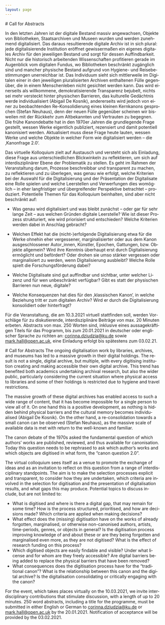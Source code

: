 ```yaml
---
layout: page
---
```

 
<div class="language-container">
<section lang="de" markdown="1">
# Call for Abstracts

In den letzten Jahren ist der digitale Bestand massiv angewachsen, Objekte von Bibliotheken, Staatsarchiven und Museen wurden und werden zunehmend digitalisiert. Das daraus resultierende digitale Archiv ist in sich plural: jede digitalisierende Institution eröffnet gewissermaßen ein eigenes digitales Archiv für den jeweiligen Bestand und sorgt für dessen Auffindbarkeit. Nicht nur die historisch arbeitenden Wissenschaften profitieren gerade im Augenblick vom digitalen Fundus, wo Bibliotheken beschränkt zugänglich sind und mancher physische Bestand aufgrund von Hygiene- und Reisebestimmungen unerreichbar ist.
Das Individuum sieht sich mittlerweile im Digitalen einer in den jeweiligen pluralisierten Archiven enthaltenen Fülle gegenüber, die in einem Menschenleben nicht gesichtet werden kann. Das wird einerseits als willkommene, demokratisierende Transparenz bejubelt, nichts sei mehr versteckt hinter physischen Barrieren, das kulturelle Gedächtnis werde individualisiert (Abigail De Kosnik), andererseits wird jedoch von einer zu beobachtenden Re-Konsolidierung eines kleinen Kernkanons gesprochen (Stefan Neuhaus), denn der neuen Fülle gegenüber scheinen wir bisweilen mit der Rückkehr zum Altbekannten und Vertrauten zu begegnen.
Die frühe Kanondebatte hat in den 1970er Jahren die grundlegende Frage gestellt, wessen Werke eigentlich publiziert, rezensiert und damit potentiell kanonisiert werden. Aktualisiert muss diese Frage heute lauten, wessen Werke und welche Objekte in welcher Form wie digitalisiert werden – die ‚Kanonfrage 2.0‘.

Das virtuelle Kolloquium zielt auf Austausch und versteht sich als Einladung, diese Frage aus unterschiedlichen Blickwinkeln zu reflektieren, um sich auf interdisziplinärer Ebene der Problematik zu stellen. Es geht im Rahmen der Veranstaltung darum, Prozesse beschreibbar und transparent zu machen, zu reflektieren und zu überlegen, was genau wie erfolgt, welche Kriterien bei der Auswahl für die Digitalisierung und der Präsentation der Digitalisate eine Rolle spielen und welche Leerstellen und Verwerfungen dies womöglich – in eher langfristiger und übergreifender Perspektive betrachtet – produziert. Potentielle Themen für das Kolloquium beinhalten, sind aber nicht beschränkt auf:

* Was genau wird digitalisiert und was bleibt zunächst – oder gar für sehr lange Zeit – aus welchen Gründen digitale Leerstelle? Wie ist dieser Prozess strukturiert, wie wird priorisiert und entschieden? Welche Kriterien werden dabei in Anschlag gebracht?

* Welchen Effekt hat die (nicht-)erfolgende Digitalisierung etwa für die Werke ohnehin eher vergessener, marginalisierter oder aus dem Kanon ausgeschlossener Autor_innen, Künstler, Epochen, Gattungen, bzw. Objekte allgemein? Wird ihre Kenntnis überhaupt erst durch Digitalisierung ermöglicht und befördert? Oder drohen sie umso stärker vergessen oder marginalisiert zu werden, wenn Digitalisierung ausbleibt? Welche Rolle spielt die Forschungsförderung dabei?

* Welche Digitalisate sind gut auffindbar und sichtbar, unter welcher Lizenz und für wen unbeschränkt verfügbar? Gibt es statt der physischen Barrieren nun neue, digitale?

* Welche Konsequenzen hat dies für den ‚klassischen Kanon‘, in welche Beziehung tritt er zum digitalen Archiv? Wird er durch die Digitalisierung konsolidiert oder hinterfragt?

Für die Veranstaltung, die am 10.3.2021 virtuell stattfinden soll, werden Vorschläge für zu diskutierende, interdisziplinäre Beiträge von max. 20 Minuten erbeten. Abstracts von max. 250 Worten sind, inklusive eines aussagekräftigen Titels für das Programm, bis zum 20.01.2021 in deutscher oder englischer Sprache zu richten an: [corinna.dziudzia@ku.de](mailto:corinna.dziudzia@ku.de) sowie [mark.hall@open.ac.uk](mailto:mark.hall@open.ac.uk), eine Einladung erfolgt bis spätestens zum 03.02.21.
</section>
<section lang="en" markdown="1">
# Call for Abstracts
The ongoing digitalisation work by libraries, archives, and museums has led to a massive growth in their digital holdings. The result is not a single, digital archive, but multiple, with every digitising institution creating and making accessible their own digital archive. This trend has benefited both academics undertaking archival research, but also the wider public, particularly considering the current situation where physical access to libraries and some of their holdings is restricted due to hygiene and travel restrictions.

The massive growth of these digital archives has enabled access to such a wide range of content, that it has become impossible for a single person to view all of it. On one hand this is a positive development, as nothing is hidden behind physical barriers and the cultural memory becomes individualised (Abigail De Kosnik). On the other hand, a re-consolidation towards a small canon can be observed (Stefan Neuhaus), as the massive scale of available data is met with  return to the well-known and familiar.

The canon debate of the 1970s asked the fundamental question of which authors’ works are published, reviewed, and thus available for canonisation. Today this question needs to be rephrased to ask which author’s works and which objects are digitised in what form,  the “canon question 2.0”.

The virtual colloquium sees itself as a venue to promote the exchange of ideas and as an invitation to reflect on this question from a range of interdisciplinary standpoints. The aim is to make the selection processes explicit and transparent, to consider how they are undertaken, which criteria are involved in the selection for digitisation and the presentation of digitalisation results, and what gaps this may produce. Potential topics to discuss include, but are not limited to:

* What is digitised and where is there a digital gap, that may remain for some time? How is the process structured, prioritised, and how are decisions made? Which criteria are applied when making decisions?
* What effect does the (missing) digitisation have on the works of already forgotten, marginalised, or otherwise non-canonised authors, artists, time-periods, genres, or objects in general? Is the digitisation process improving knowledge of and about these or are they being forgotten and marginalised even more, as they are not digitised? What is the effect of research funding on this process?
* Which digitised objects are easily findable and visible? Under what license and for whom are they freely accessible? Are digital barriers being added to replace the physical barriers that have been removed?
* What consequences does the digitisation process have for the “traditional canon”? What is the relationship between this canon and the digital archive? Is the digitalisation consolidating or critically engaging with the canon?

For the event, which takes places virtually on the 10.03.2021, we invite interdisciplinary contributions that stimulate discussion, with a length of up to 20 minutes. 250 word abstracts, including a title for the programme, must be submitted in either English or German to [corinna.dziudzia@ku.de](mailto:corinna.dziudzia@ku.de) or [mark.hall@open.ac.uk](mailto:mark.hall@open.ac.uk) by the 20.01.2021. Notification of acceptance will be provided by the 03.02.2021.
</section>
</div>
